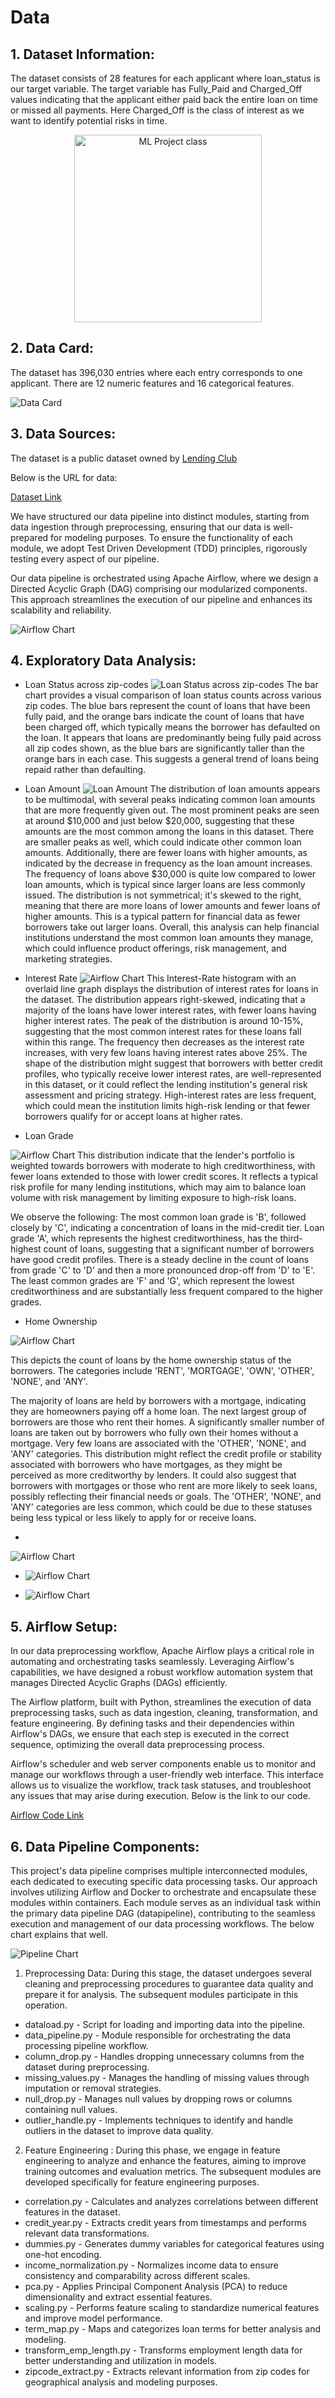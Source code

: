 # Data

## 1. Dataset Information:
The dataset consists of 28 features for each applicant where loan_status is our target variable. The target variable has Fully_Paid and Charged_Off values indicating that the applicant either paid back the entire loan on time or missed all payments. Here Charged_Off is the class of interest as we want to identify potential risks in time.

<p align="center">
<img src="Image/Class%20Distribution.png" alt="ML Project class" height="300">
</p>

## 2. Data Card:
The dataset has 396,030 entries where each entry corresponds to one applicant. There are 12 numeric features and 16 categorical features.

![Data Card](Image/Data%20Card.png)

## 3. Data Sources:
The dataset is a public dataset owned by [Lending Club](https://www.lendingclub.com/personal-savings/founder-savings)

Below is the URL for data:

[Dataset Link](https://www.kaggle.com/code/faressayah/lending-club-loan-defaulters-prediction/input?select=lending_club_loan_two.csv)

We have structured our data pipeline into distinct modules, starting from data ingestion through preprocessing, ensuring that our data is well-prepared for modeling purposes. To ensure the functionality of each module, we adopt Test Driven Development (TDD) principles, rigorously testing every aspect of our pipeline.

Our data pipeline is orchestrated using Apache Airflow, where we design a Directed Acyclic Graph (DAG) comprising our modularized components. This approach streamlines the execution of our pipeline and enhances its scalability and reliability.

![Airflow Chart](Image/airflow_chart.png)

## 4. Exploratory Data Analysis:

- Loan Status across zip-codes 
![Loan Status across zip-codes](Image/loan_status_zip.png)
The bar chart provides a visual comparison of loan status counts across various zip codes. The blue bars represent the count of loans that have been fully paid, and the orange bars indicate the count of loans that have been charged off, which typically means the borrower has defaulted on the loan.
It appears that loans are predominantly being fully paid across all zip codes shown, as the blue bars are significantly taller than the orange bars in each case. This suggests a general trend of loans being repaid rather than defaulting.

- Loan Amount
![Loan Amount](Image/loan_amt.png)
The distribution of loan amounts appears to be multimodal, with several peaks indicating common loan amounts that are more frequently given out. The most prominent peaks are seen at around $10,000 and just below $20,000, suggesting that these amounts are the most common among the loans in this dataset. There are smaller peaks as well, which could indicate other common loan amounts.
Additionally, there are fewer loans with higher amounts, as indicated by the decrease in frequency as the loan amount increases. The frequency of loans above $30,000 is quite low compared to lower loan amounts, which is typical since larger loans are less commonly issued.
The distribution is not symmetrical; it's skewed to the right, meaning that there are more loans of lower amounts and fewer loans of higher amounts. This is a typical pattern for financial data as fewer borrowers take out larger loans.
Overall, this analysis can help financial institutions understand the most common loan amounts they manage, which could influence product offerings, risk management, and marketing strategies.

- Interest Rate
![Airflow Chart](Image/interest_rate.png)
This Interest-Rate histogram with an overlaid line graph displays the distribution of interest rates for loans in the dataset. 
The distribution appears right-skewed, indicating that a majority of the loans have lower interest rates, with fewer loans having higher interest rates. The peak of the distribution is around 10-15%, suggesting that the most common interest rates for these loans fall within this range. The frequency then decreases as the interest rate increases, with very few loans having interest rates above 25%.
The shape of the distribution might suggest that borrowers with better credit profiles, who typically receive lower interest rates, are well-represented in this dataset, or it could reflect the lending institution's general risk assessment and pricing strategy. High-interest rates are less frequent, which could mean the institution limits high-risk lending or that fewer borrowers qualify for or accept loans at higher rates.

- Loan Grade

![Airflow Chart](Image/loan_grade.png)
This distribution  indicate that the lender's portfolio is weighted towards borrowers with moderate to high creditworthiness, with fewer loans extended to those with lower credit scores. It reflects a typical risk profile for many lending institutions, which may aim to balance loan volume with risk management by limiting exposure to high-risk loans.
 
 
We observe the following:
The most common loan grade is 'B', followed closely by 'C', indicating a concentration of loans in the mid-credit tier.
Loan grade 'A', which represents the highest creditworthiness, has the third-highest count of loans, suggesting that a significant number of borrowers have good credit profiles.
There is a steady decline in the count of loans from grade 'C' to 'D' and then a more pronounced drop-off from 'D' to 'E'.
The least common grades are 'F' and 'G', which represent the lowest creditworthiness and are substantially less frequent compared to the higher grades.

-  Home Ownership

![Airflow Chart](Image/home_ownership.png)

This depicts the count of loans by the home ownership status of the borrowers. The categories include 'RENT', 'MORTGAGE', 'OWN', 'OTHER', 'NONE', and 'ANY'.


The majority of loans are held by borrowers with a mortgage, indicating they are homeowners paying off a home loan.
The next largest group of borrowers are those who rent their homes.
A significantly smaller number of loans are taken out by borrowers who fully own their homes without a mortgage.
Very few loans are associated with the 'OTHER', 'NONE', and 'ANY' categories.
This distribution might reflect the credit profile or stability associated with borrowers who have mortgages, as they might be perceived as more creditworthy by lenders. It could also suggest that borrowers with mortgages or those who rent are more likely to seek loans, possibly reflecting their financial needs or goals. The 'OTHER', 'NONE', and 'ANY' categories are less common, which could be due to these statuses being less typical or less likely to apply for or receive loans.

- 
![Airflow Chart](Image/corelation.png)

- ![Airflow Chart](Image/loan_grade_amt.png)

- ![Airflow Chart](Image/annual_amt_grade.png)

## 5. Airflow Setup:

In our data preprocessing workflow, Apache Airflow plays a critical role in automating and orchestrating tasks seamlessly. Leveraging Airflow's capabilities, we have designed a robust workflow automation system that manages Directed Acyclic Graphs (DAGs) efficiently.

The Airflow platform, built with Python, streamlines the execution of data preprocessing tasks, such as data ingestion, cleaning, transformation, and feature engineering. By defining tasks and their dependencies within Airflow's DAGs, we ensure that each step is executed in the correct sequence, optimizing the overall data preprocessing process.

Airflow's scheduler and web server components enable us to monitor and manage our workflows through a user-friendly web interface. This interface allows us to visualize the workflow, track task statuses, and troubleshoot any issues that may arise during execution. Below is the link to our code.

[Airflow Code Link](https://github.com/neelanap1999/MLOPSPROJECT/blob/main/dags/airflow.py)

## 6. Data Pipeline Components:

This project's data pipeline comprises multiple interconnected modules, each dedicated to executing specific data processing tasks. Our approach involves utilizing Airflow and Docker to orchestrate and encapsulate these modules within containers. Each module serves as an individual task within the primary data pipeline DAG (datapipeline), contributing to the seamless execution and management of our data processing workflows. The below chart explains that well. 

![Pipeline Chart](Image/flowchart.jpeg)

1. Preprocessing Data: During this stage, the dataset undergoes several cleaning and preprocessing procedures to guarantee data quality and prepare it for analysis. The subsequent modules participate in this operation.

- dataload.py - Script for loading and importing data into the pipeline.
- data_pipeline.py - Module responsible for orchestrating the data processing pipeline workflow.
- column_drop.py - Handles dropping unnecessary columns from the dataset during preprocessing.
- missing_values.py - Manages the handling of missing values through imputation or removal strategies.
- null_drop.py - Manages null values by dropping rows or columns containing null values.
- outlier_handle.py - Implements techniques to identify and handle outliers in the dataset to improve data quality.
    
2. Feature Engineering : During this phase, we engage in feature engineering to analyze and enhance the features, aiming to improve training outcomes and evaluation metrics. The subsequent modules are developed specifically for feature engineering purposes.

- correlation.py - Calculates and analyzes correlations between different features in the dataset.
- credit_year.py - Extracts credit years from timestamps and performs relevant data transformations.
- dummies.py - Generates dummy variables for categorical features using one-hot encoding.
- income_normalization.py - Normalizes income data to ensure consistency and comparability across different scales.
- pca.py - Applies Principal Component Analysis (PCA) to reduce dimensionality and extract essential features.
- scaling.py - Performs feature scaling to standardize numerical features and improve model performance.
- term_map.py - Maps and categorizes loan terms for better analysis and modeling.
- transform_emp_length.py - Transforms employment length data for better understanding and utilization in models.
- zipcode_extract.py - Extracts relevant information from zip codes for geographical analysis and modeling purposes.

